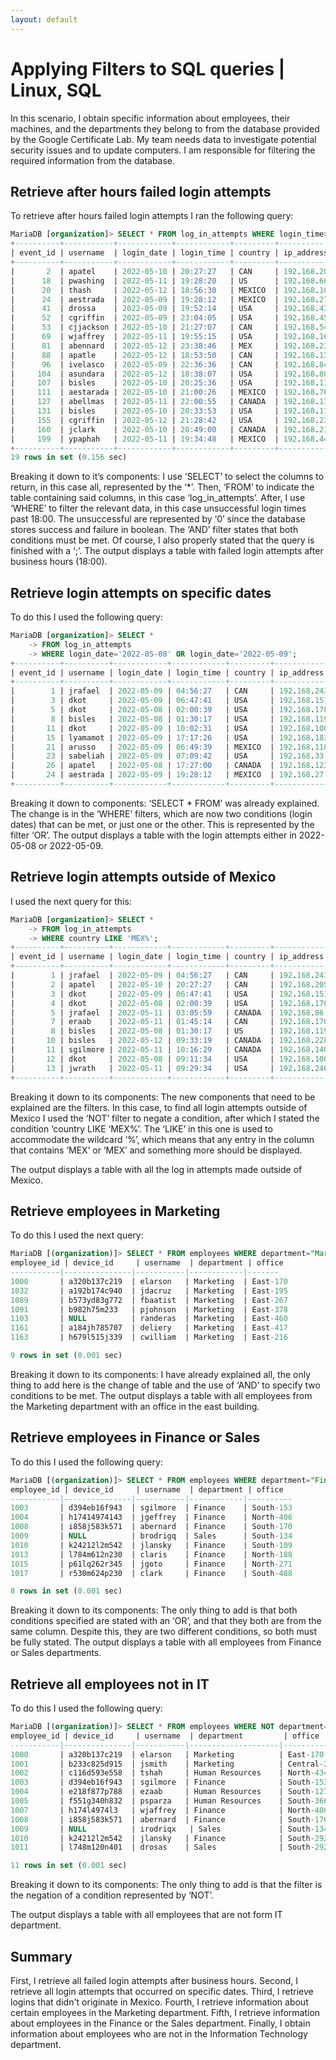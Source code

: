 ```yaml
---
layout: default
---
```


# Applying Filters to SQL queries | Linux, SQL

In this scenario, I obtain specific information about employees, their machines, and the departments they belong to from the database provided by the Google Certificate Lab. My team needs data to investigate potential security issues and to update computers. I am responsible for filtering the required information from the database. 

## Retrieve after hours failed login attempts 

To retrieve after hours failed login attempts I ran the following query: 

```sql
MariaDB [organization]> SELECT * FROM log_in_attempts WHERE login_time>'18:00' AND success=0;
+----------+-----------+------------+------------+---------+---------------+---------+
| event_id | username  | login_date | login_time | country | ip_address    | success |
+----------+-----------+------------+------------+---------+---------------+---------+
|       2  | apatel    | 2022-05-10 | 20:27:27   | CAN     | 192.168.205.12|    0    |
|      18  | pwashing  | 2022-05-11 | 19:28:20   | US      | 192.168.66.142|    0    |
|      20  | thash     | 2022-05-12 | 18:56:30   | MEXICO  | 192.168.109.50|    0    |
|      24  | aestrada  | 2022-05-09 | 19:28:12   | MEXICO  | 192.168.27.57 |    0    |
|      41  | drossa    | 2022-05-09 | 19:52:14   | USA     | 192.168.43.98 |    0    |
|      52  | cgriffin  | 2022-05-09 | 23:04:05   | USA     | 192.168.45.177|    0    |
|      53  | cjjackson | 2022-05-10 | 21:27:07   | CAN     | 192.168.54.57 |    0    |
|      69  | wjaffrey  | 2022-05-11 | 19:55:15   | USA     | 192.168.163.108|   0    |
|      81  | abennard  | 2022-05-12 | 23:38:46   | MEX     | 192.168.234.49 |   0    |
|      88  | apatle    | 2022-05-12 | 18:53:50   | CAN     | 192.168.132.153|   0    |
|      96  | ivelasco  | 2022-05-09 | 22:36:36   | CAN     | 192.168.84.163|    0    |
|     104  | asundara  | 2022-05-12 | 18:38:07   | USA     | 192.168.80.25 |    0    |
|     107  | bisles    | 2022-05-10 | 20:25:36   | USA     | 192.168.116.187|   0    |
|     111  | aestarada | 2022-05-10 | 21:00:26   | MEXICO  | 192.168.76.27 |    0    |
|     127  | abellmas  | 2022-05-11 | 22:00:55   | CANADA  | 192.168.170.192|   0    |
|     131  | bisles    | 2022-05-10 | 20:33:53   | USA     | 192.168.113.171|   0    |
|     155  | cgriffin  | 2022-05-12 | 21:28:42   | USA     | 192.168.236.176|   0    |
|     160  | jclark    | 2022-05-10 | 20:49:00   | CANADA  | 192.168.214.49 |   0    |
|     199  | ypaphah   | 2022-05-11 | 19:34:48   | MEXICO  | 192.168.44.232|    0    |
+----------+-----------+------------+------------+---------+---------------+---------+
19 rows in set (0.156 sec)
```

Breaking it down to it’s components: I use ‘SELECT’ to select the columns to return, in this case all, represented by the ‘*’. Then, ‘FROM’ to indicate the table containing said columns, in this case ‘log_in_attempts’. After, I use ‘WHERE’ to filter the relevant data, in this case unsuccessful login times past 18:00. The unsuccessful are represented by ‘0’ since the database stores success and failure in boolean. The ‘AND’ filter states that both conditions must be met. Of course, I also properly stated that the query is finished with a ‘;’. The output displays a table with failed login attempts after business hours (18:00). 

## Retrieve login attempts on specific dates 

To do this I used the following query:

```sql
MariaDB [organization]> SELECT *
    -> FROM log_in_attempts
    -> WHERE login_date='2022-05-08' OR login_date='2022-05-09';
+----------+----------+------------+------------+---------+---------------+---------+
| event_id | username | login_date | login_time | country | ip_address    | success |
+----------+----------+------------+------------+---------+---------------+---------+
|        1 | jrafael  | 2022-05-09 | 04:56:27   | CAN     | 192.168.243.140 |    1    |
|        3 | dkot     | 2022-05-09 | 06:47:41   | USA     | 192.168.151.162 |    1    |
|        5 | dkot     | 2022-05-08 | 02:00:39   | USA     | 192.168.178.71  |    1    |
|        8 | bisles   | 2022-05-08 | 01:30:17   | USA     | 192.168.119.173 |    1    |
|       11 | dkot     | 2022-05-09 | 10:02:31   | USA     | 192.168.100.158 |    1    |
|       15 | lyamamot | 2022-05-09 | 17:17:26   | USA     | 192.168.183.51  |    1    |
|       21 | arusso   | 2022-05-09 | 06:49:39   | MEXICO  | 192.168.118.171 |    1    |
|       23 | sabeliah | 2022-05-09 | 07:09:42   | USA     | 192.168.33.137  |    1    |
|       26 | apatel   | 2022-05-08 | 17:27:00   | CANADA  | 192.168.123.105 |    1    |
|       24 | aestrada | 2022-05-09 | 19:28:12   | MEXICO  | 192.168.27.57   |    0    |
+----------+----------+------------+------------+---------+---------------+---------+
```

Breaking it down to components: ‘SELECT * FROM’ was already explained. The change is in the ‘WHERE’ filters, which are now two conditions (login dates) that can be met, or just one or the other. This is represented by the filter ‘OR’. The output displays a table with the login attempts either in 2022-05-08 or 2022-05-09. 

## Retrieve login attempts outside of Mexico 

I used the next query for this:

```sql
MariaDB [organization]> SELECT *
    -> FROM log_in_attempts
    -> WHERE country LIKE 'MEX%';
+----------+----------+------------+------------+---------+---------------+---------+
| event_id | username | login_date | login_time | country | ip_address    | success |
+----------+----------+------------+------------+---------+---------------+---------+
|        1 | jrafael  | 2022-05-09 | 04:56:27   | CAN     | 192.168.243.140 |    1    |
|        2 | apatel   | 2022-05-10 | 20:27:27   | CAN     | 192.168.205.12  |    0    |
|        3 | dkot     | 2022-05-09 | 06:47:41   | USA     | 192.168.151.162 |    1    |
|        4 | dkot     | 2022-05-08 | 02:00:39   | USA     | 192.168.178.71  |    1    |
|        5 | jrafael  | 2022-05-11 | 03:05:59   | CANADA  | 192.168.86.232  |    1    |
|        7 | eraab    | 2022-05-11 | 01:45:14   | CAN     | 192.168.170.243 |    0    |
|        8 | bisles   | 2022-05-08 | 01:30:17   | US      | 192.168.119.173 |    1    |
|       10 | bisles   | 2022-05-12 | 09:33:19   | CANADA  | 192.168.228.221 |    1    |
|       11 | sgilmore | 2022-05-11 | 10:16:29   | CANADA  | 192.168.140.81  |    1    |
|       12 | dkot     | 2022-05-08 | 09:11:34   | USA     | 192.168.100.158 |    1    |
|       13 | jwrath   | 2022-05-11 | 09:29:34   | USA     | 192.168.246.135 |    0    |
+----------+----------+------------+------------+---------+---------------+---------+
```

Breaking it down to its components: The new components that need to be explained are the filters. In this case, to find all login attempts outside of Mexico I used the ‘NOT’ filter to negate a condition, after which I stated the condition ‘country LIKE ‘MEX%’. The ‘LIKE’ in this one is used to accommodate the wildcard ‘%’, which means that any entry in the column that contains ‘MEX’ or ‘MEX’ and something more should be displayed. 

The output displays a table with all the log in attempts made outside of Mexico. 

## Retrieve employees in Marketing 

To do this I used the next query: 

```sql
MariaDB [(organization)]> SELECT * FROM employees WHERE department="Marketing" AND office LIKE "East%";
employee_id | device_id     | username  | department | office
-----------|---------------|-----------|------------|-------
1000       | a320b137c219  | elarson   | Marketing  | East-170
1032       | a192b174c940  | jdacruz   | Marketing  | East-195 
1089       | b573yd83g772  | fbaatist  | Marketing  | East-267
1091       | b982h75m233   | pjohnson  | Marketing  | East-378
1103       | NULL          | randeras  | Marketing  | East-460
1161       | a184jh785707  | deliery   | Marketing  | East-417
1163       | h679l515j339  | cwilliam  | Marketing  | East-216

9 rows in set (0.001 sec)
```

Breaking it down to its components: I have already explained all, the only thing to add here is the change of table and the use of ‘AND’ to specify two conditions to be met. The output displays a table with all employees from the Marketing department with an office in the east building. 

## Retrieve employees in Finance or Sales 

To do this I used the following query:

```sql
MariaDB [(organization)]> SELECT * FROM employees WHERE department="Finance" OR department="Sales";
employee_id | device_id     | username  | department | office
-----------|---------------|-----------|------------|----------
1003       | d394eb16f943  | sgilmore  | Finance    | South-153
1004       | h17414974143  | jgeffrey  | Finance    | North-406
1008       | i858j583k571  | abernard  | Finance    | South-170
1009       | NULL          | brodrigq  | Sales      | South-134
1010       | k24212l2m542  | jlansky   | Finance    | South-109
1013       | l784m612n230  | claris    | Finance    | North-188
1015       | p61lq262r345  | jgoto     | Finance    | North-271
1017       | r530m624p230  | clark     | Finance    | South-488

8 rows in set (0.001 sec)
```

Breaking it down to its components: The only thing to add is that both conditions specified are stated with an ‘OR’, and that they both are from the same column. Despite this, they are two different conditions, so both must be fully stated. The output displays a table with all employees from Finance or Sales departments. 

## Retrieve all employees not in IT 

To do this I used the following query: 

```sql
MariaDB [(organization)]> SELECT * FROM employees WHERE NOT department='Information Technology';
employee_id | device_id     | username  | department         | office
-----------|---------------|-----------|--------------------|-----------
1000       | a320b137c219  | elarson   | Marketing          | East-170
1001       | b233c825d915  | jsmith    | Marketing          | Central-276
1002       | c116d593e558  | tshah     | Human Resources    | North-434
1003       | d394eb16f943  | sgilmore  | Finance            | South-153
1004       | e218f877p788  | ezaab     | Human Resources    | South-127
1005       | f551g340h832  | psparza   | Human Resources    | South-366
1007       | h174l4974l3   | wjaffrey  | Finance            | North-406
1008       | i858j583k571  | abernard  | Finance            | South-170
1009       | NULL          | irodriqx   | Sales             | South-134
1010       | k24212l2m542  | jlansky   | Finance            | South-292
1011       | l748m120n401  | drosas    | Sales              | South-292

11 rows in set (0.001 sec)
```

Breaking it down to its components: The only thing to add is that the filter is the negation of a condition represented by ‘NOT’. 

The output displays a table with all employees that are not form IT department. 

## Summary 

First, I retrieve all failed login attempts after business hours. Second, I retrieve all login attempts that occurred on specific dates. Third, I retrieve logins that didn't originate in Mexico. Fourth, I retrieve information about certain employees in the Marketing department. Fifth, I retrieve information about employees in the Finance or the Sales department. Finally, I obtain information about employees who are not in the Information Technology department. 
